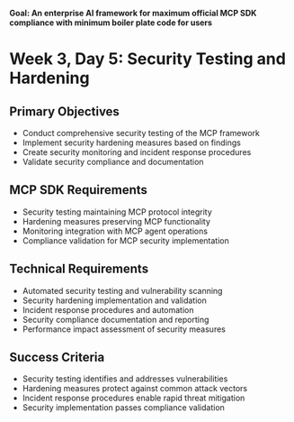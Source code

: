 **Goal: An enterprise AI framework for maximum official MCP SDK compliance with minimum boiler plate code for users**

# Week 3, Day 5: Security Testing and Hardening

## Primary Objectives
- Conduct comprehensive security testing of the MCP framework
- Implement security hardening measures based on findings
- Create security monitoring and incident response procedures
- Validate security compliance and documentation

## MCP SDK Requirements
- Security testing maintaining MCP protocol integrity
- Hardening measures preserving MCP functionality
- Monitoring integration with MCP agent operations
- Compliance validation for MCP security implementation

## Technical Requirements
- Automated security testing and vulnerability scanning
- Security hardening implementation and validation
- Incident response procedures and automation
- Security compliance documentation and reporting
- Performance impact assessment of security measures

## Success Criteria
- Security testing identifies and addresses vulnerabilities
- Hardening measures protect against common attack vectors
- Incident response procedures enable rapid threat mitigation
- Security implementation passes compliance validation